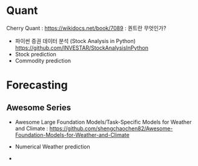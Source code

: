 # Quant
Cherry Quant : https://wikidocs.net/book/7089 : 퀀트란 무엇인가?
- 파이썬 증권 데이터 분석 (Stock Analysis in Python) https://github.com/INVESTAR/StockAnalysisInPython
- Stock prediction
- Commodity prediction

# Forecasting
## Awesome Series
- Awesome Large Foundation Models/Task-Specific Models for Weather and Climate : https://github.com/shengchaochen82/Awesome-Foundation-Models-for-Weather-and-Climate

- Numerical Weather prediction
- 


